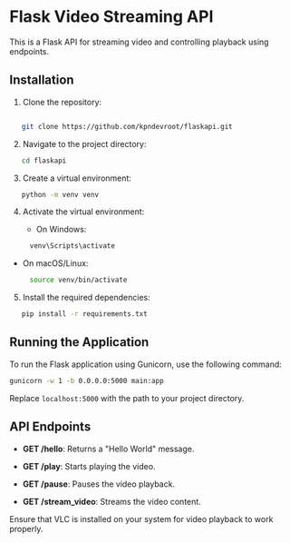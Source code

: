 # Flask Video Streaming API

This is a Flask API for streaming video and controlling playback using endpoints.

## Installation

1. Clone the repository:

```bash

   git clone https://github.com/kpndevroot/flaskapi.git

```

2. Navigate to the project directory:

```bash
   cd flaskapi
```

3. Create a virtual environment:

```bash
   python -m venv venv
```

4. Activate the virtual environment:

   - On Windows:

```bash
     venv\Scripts\activate
```

- On macOS/Linux:

```bash
     source venv/bin/activate
```

5. Install the required dependencies:

```bash
   pip install -r requirements.txt
```

## Running the Application

To run the Flask application using Gunicorn, use the following command:

```bash
gunicorn -w 1 -b 0.0.0.0:5000 main:app

```

Replace `localhost:5000` with the path to your project directory.

## API Endpoints

- **GET /hello**: Returns a "Hello World" message.

- **GET /play**: Starts playing the video.

- **GET /pause**: Pauses the video playback.

- **GET /stream_video**: Streams the video content.

Ensure that VLC is installed on your system for video playback to work properly.
